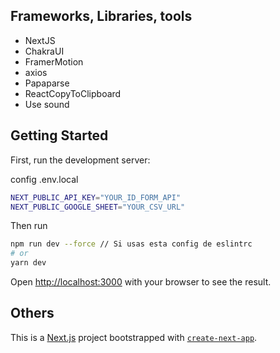 ## Frameworks, Libraries, tools

- NextJS
- ChakraUI
- FramerMotion
- axios
- Papaparse
- ReactCopyToClipboard
- Use sound


## Getting Started

First, run the development server:

config .env.local


```bash
NEXT_PUBLIC_API_KEY="YOUR_ID_FORM_API"
NEXT_PUBLIC_GOOGLE_SHEET="YOUR_CSV_URL"
```
Then run

```bash
npm run dev --force // Si usas esta config de eslintrc
# or
yarn dev
```

Open [http://localhost:3000](http://localhost:3000) with your browser to see the result.

## Others
This is a [Next.js](https://nextjs.org/) project bootstrapped with [`create-next-app`](https://github.com/vercel/next.js/tree/canary/packages/create-next-app).